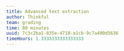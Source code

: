 ```yaml
---
title: Advanced text extraction
author: Thinkful
team: grading
time: 80 minutes
uuid: 7c3c2ba1-835e-4710-a1cb-9c7a490d5636
timeHours: 1.3333333333333333
---
```


<jupyter notebook-name="6.4.4 Advanced Topic Extraction" course-code="DSBC" /> 
